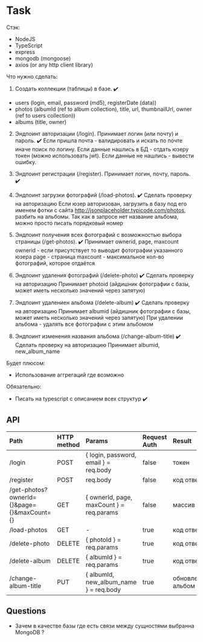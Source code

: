 # Task

Стэк:

- NodeJS
- TypeScript
- express
- mongodb (mongoose)
- axios (or any http client library)

Что нужно сделать:

1. Создать коллекции (таблицы) в базе.  ✔️

- users (login, email, password (md5), registerDate (data)) 
- photos (albumId (ref to album collection), title, url, thumbnailUrl, owner (ref to users collection))
- albums (title, owner)

2. Эндпоинт авторизации (/login). Принимает логин (или почту) и пароль.  ✔️
   Если пришла почта - валидировать и искать по почте иначе поиск по логину. 
   Если данные нашлись в БД - отдать юзеру токен (можно использовать jwt). 
   Если данные не нашлись - вывести ошибку. 

3. Эндпоинт регистрации (/register). Принимает логин, почту, пароль. ✔️

4. Эндпоинт загрузки фотографий (/load-photos). ✔️
   Сделать проверку на авторизацию
   Если юзер авторизован, загрузить в базу под его именем фотки с сайта
   http://jsonplaceholder.typicode.com/photos, разбить на альбомы. Так как
   в запросе нет название альбома, можно просто писать порядковый номер

5. Эндпоинт получения всех фотографий с возможностью выбора страницы (/get-photos). ✔️
   Принимает ownerid, page, maxcount
   ownerid - если присутствует то выводит фотографии указанного юзера
   page - страница
   maxcount - максимальное кол-во фотографий, которое отдаётся

6. Эндпоинт удаления фотографий (/delete-photo) ✔️
   Сделать проверку на авторизацию
   Принимает photoid (айдишник фотографии с базы, может иметь несколько значений через запятую)

7. Эндпоинт удалениен альбома (/delete-album) ✔️
   Сделать проверку на авторизацию
   Принимает albumid (айдишник фотографии с базы, может иметь несколько значений через запятую)
   При удалении альбома - удалять все фотографии с этим альбомом

8. Эндпоинт изменения названия альбома (/change-album-title)  ✔️
   Сделать проверку на авторизацию
   Принимает albumid, new_album_name

Будет плюсом:

- Использование аггрегаций где возможно

Обязательно:

- Писать на typescript с описанием всех структур  ✔️

## API

| Path        | HTTP method | Params | Request Auth | Result |
| :---------- | :---------- | :----- | :----------- | :----- |
| /login | POST |  { login, password, email } = req.body | false | токен |
| /register | POST |  req.body | false | код ответа |
| /get-photos?ownerId={}&page={}&maxCount={} | GET | { ownerId, page, maxCount } = req.params | false | массив фото |
| /load-photos | GET |  -  | true | код ответа |
| /delete-photo | DELETE |  { photoId } = req.params | true | код ответа |
| /delete-album | DELETE |  { albumId } = req.params | true | код ответа |
| /change-album-title | PUT |  { albumId, new_album_name } = req.body | true | обновленный альбом |


## Questions

- Зачем в качестве базы где есть связи между сущностями выбранна MongoDB ?
